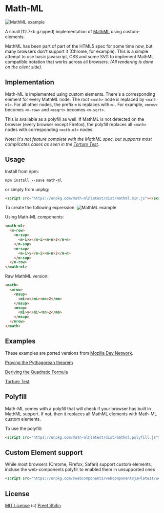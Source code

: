 
# Math-ML

![MathML example](https://i.imgur.com/NZvMjWM.png)

A small (12.7kb gzipped) implementation of [MathML](https://developer.mozilla.org/en-US/docs/Web/MathML) using custom-elements. 

MathML has been part of part of the HTML5 spec for some time now, but many browsers don't support it (Chrome, for example). This is a simple attempt to use basic javascript, CSS and some SVG to implement MathML compatible notation that works across all browsers. _(All rendering is done on the client side)._

## Implementation

Math-ML is implemented using custom elements. There's a corresponding element for every MathML node. The root `<math>` node is replaced by `<math-ml>`. For all other nodes, the prefix `m` is replaces with `m-`. For example, `<mrow>` becomes `<m-row>` and `<msqrt>` becomes `<m-sqrt>`.

This is available as a polyfill as well. If MathML is not detected on the browser (every browser except Firefox), the polyfill replaces all `<math>` nodes with corresponding `<math-ml>` nodes. 

_Note: It's not feature complete with the MathML spec, but supports most complicates cases as seen in the [Torture Test](https://pshihn.github.io/math-ml/examples/examples/torture.html)._

## Usage

Install from npm:
```
npm install --save math-ml
```

or simply from unpkg:

```html
<script src="https://unpkg.com/math-ml@latest/dist/mathml.min.js"></script>
```

To create the following expression: 
![MathML example](https://mdn.mozillademos.org/files/3076/ex1.png)

Using Math-ML components:
```html
<math-ml>
  <m-row>
    <m-sup>
      <m-i>x</m-i><m-n>2</m-n>
    </m-sup>
    <m-sup>
      <m-i>y</m-i><m-n>2</m-n>
    </m-sup>
  </m-row>
</math-ml>
```

Raw MathML version:
```html
<math>
  <mrow>
    <msup>
      <mi>x</mi><mn>2</mn>
    </msup>
    <msup>
      <mi>y</mi><mn>2</mn>
    </msup>
  </mrow>
</math>
```

## Examples

These examples are ported versions from [Mozilla Dev Network](https://developer.mozilla.org/en-US/docs/Web/MathML/Examples).

[Proving the Pythagorean theorem](https://pshihn.github.io/math-ml/examples/pythagorean-theorem.html)

[Deriving the Quadratic Formula](https://pshihn.github.io/math-ml/examples/examples/quadratic-formula.html)

[Torture Test](https://pshihn.github.io/math-ml/examples/examples/torture.html)

## Polyfill

Math-ML comes with a polyfill that will check if your browser has built in MathML support. If not, then it replaces all MathML elements with Math-ML custom elements.

To use the polyfill:

```html
<script src="https://unpkg.com/math-ml@latest/dist/mathml.polyfill.js"></script>
```

## Custom Element support

While most browsers (Chrome, Firefox, Safari) support custom elements, incluse the web-components polyfill to enabled them in unsupported ones

```html
<script src="https://unpkg.com/@webcomponents/webcomponentsjs@latest/webcomponents-loader.js"></script>
```

## License
[MIT License](https://github.com/pshihn/windtalk/blob/master/LICENSE) (c) [Preet Shihn](https://twitter.com/preetster)
